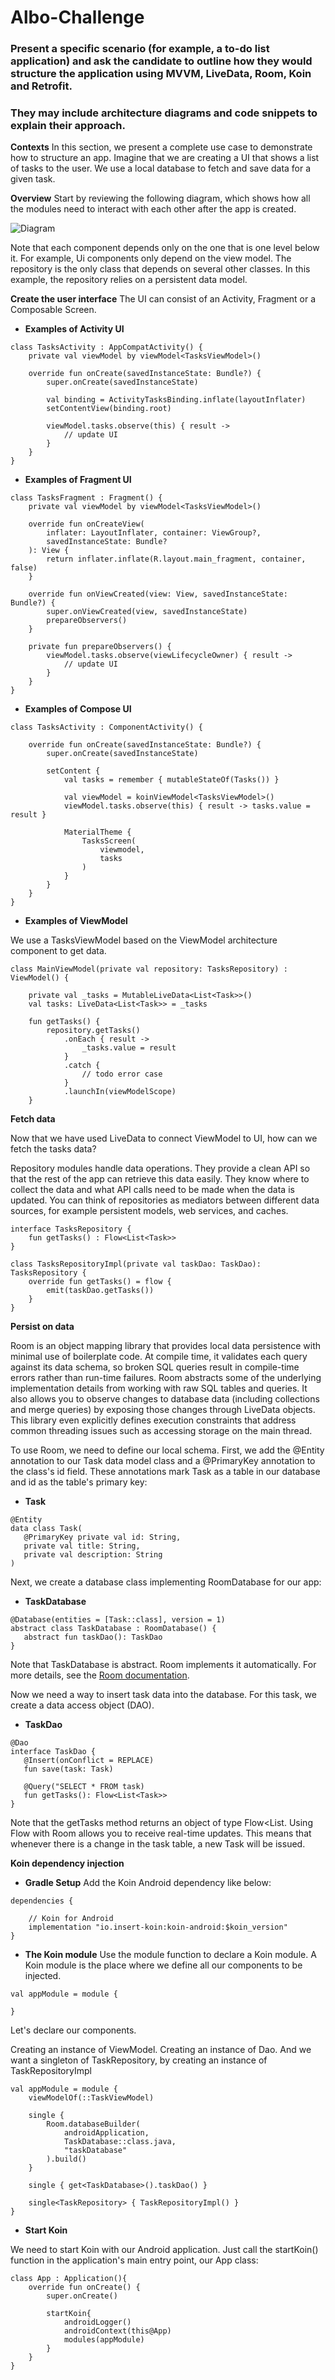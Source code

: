 # Albo-Challenge

### Present a specific scenario (for example, a to-do list application) and ask the candidate to outline how they would structure the application using MVVM, LiveData, Room, Koin and Retrofit.
### They may include architecture diagrams and code snippets to explain their approach.

**Contexts**
In this section, we present a complete use case to demonstrate how to structure an app.
Imagine that we are creating a UI that shows a list of tasks to the user. We use a local database to fetch and save data for a given task.


**Overview**
Start by reviewing the following diagram, which shows how all the modules need to interact with each other after the app is created.

![Diagram](images/diagram-case-study.png)

Note that each component depends only on the one that is one level below it. For example, Ui components only depend on the view model. The repository is the only class that depends on several other classes. In this example, the repository relies on a persistent data model.


**Create the user interface**
The UI can consist of an Activity, Fragment or a Composable Screen.

- **Examples of Activity UI**

```
class TasksActivity : AppCompatActivity() {
    private val viewModel by viewModel<TasksViewModel>()

    override fun onCreate(savedInstanceState: Bundle?) {
        super.onCreate(savedInstanceState)

        val binding = ActivityTasksBinding.inflate(layoutInflater)
        setContentView(binding.root)
        
        viewModel.tasks.observe(this) { result -> 
            // update UI
        }
    }
}
```

- **Examples of Fragment UI**

```
class TasksFragment : Fragment() {
    private val viewModel by viewModel<TasksViewModel>()

    override fun onCreateView(
        inflater: LayoutInflater, container: ViewGroup?,
        savedInstanceState: Bundle?
    ): View {
        return inflater.inflate(R.layout.main_fragment, container, false)
    }

    override fun onViewCreated(view: View, savedInstanceState: Bundle?) {
        super.onViewCreated(view, savedInstanceState)
        prepareObservers()
    }
    
    private fun prepareObservers() {
        viewModel.tasks.observe(viewLifecycleOwner) { result -> 
            // update UI
        }
    }
}
```

- **Examples of Compose UI**

```
class TasksActivity : ComponentActivity() {

    override fun onCreate(savedInstanceState: Bundle?) {
        super.onCreate(savedInstanceState)
        
        setContent {
            val tasks = remember { mutableStateOf(Tasks()) }
        
            val viewModel = koinViewModel<TasksViewModel>()
            viewModel.tasks.observe(this) { result -> tasks.value = result }
        
            MaterialTheme {
                TasksScreen(
                    viewmodel,
                    tasks
                )
            }
        }
    }
}
```


- **Examples of ViewModel**

We use a TasksViewModel based on the ViewModel architecture component to get data.

```
class MainViewModel(private val repository: TasksRepository) : ViewModel() {

    private val _tasks = MutableLiveData<List<Task>>()
    val tasks: LiveData<List<Task>> = _tasks
    
    fun getTasks() {
        repository.getTasks()
            .onEach { result ->
                _tasks.value = result
            }
            .catch {
                // todo error case
            }
            .launchIn(viewModelScope)
    }
```


**Fetch data**

Now that we have used LiveData to connect ViewModel to UI, how can we fetch the tasks data?

Repository modules handle data operations. They provide a clean API so that the rest of the app can retrieve this data easily. They know where to collect the data and what API calls need to be made when the data is updated. You can think of repositories as mediators between different data sources, for example persistent models, web services, and caches.

```
interface TasksRepository {
    fun getTasks() : Flow<List<Task>>
}

class TasksRepositoryImpl(private val taskDao: TaskDao): TasksRepository {
    override fun getTasks() = flow {
        emit(taskDao.getTasks())
    }
}
```

**Persist on data**

Room is an object mapping library that provides local data persistence with minimal use of boilerplate code. At compile time, it validates each query against its data schema, so broken SQL queries result in compile-time errors rather than run-time failures. Room abstracts some of the underlying implementation details from working with raw SQL tables and queries. It also allows you to observe changes to database data (including collections and merge queries) by exposing those changes through LiveData objects. This library even explicitly defines execution constraints that address common threading issues such as accessing storage on the main thread.

To use Room, we need to define our local schema. First, we add the @Entity annotation to our Task data model class and a @PrimaryKey annotation to the class's id field. These annotations mark Task as a table in our database and id as the table's primary key:

- **Task**

```
@Entity
data class Task(
   @PrimaryKey private val id: String,
   private val title: String,
   private val description: String
)
```

Next, we create a database class implementing RoomDatabase for our app:

- **TaskDatabase**

```
@Database(entities = [Task::class], version = 1)
abstract class TaskDatabase : RoomDatabase() {
   abstract fun taskDao(): TaskDao
}
```

Note that TaskDatabase is abstract. Room implements it automatically. For more details, see the [Room documentation](https://developer.android.com/training/data-storage/room).

Now we need a way to insert task data into the database. For this task, we create a data access object (DAO).

- **TaskDao**

```
@Dao
interface TaskDao {
   @Insert(onConflict = REPLACE)
   fun save(task: Task)

   @Query("SELECT * FROM task)
   fun getTasks(): Flow<List<Task>>
}
```

Note that the getTasks method returns an object of type Flow<List<Task>. Using Flow with Room allows you to receive real-time updates. This means that whenever there is a change in the task table, a new Task will be issued.


**Koin dependency injection**

 - **Gradle Setup**
Add the Koin Android dependency like below:

```
dependencies {

    // Koin for Android
    implementation "io.insert-koin:koin-android:$koin_version"
}
```

 - **The Koin module**
Use the module function to declare a Koin module. A Koin module is the place where we define all our components to be injected.

```
val appModule = module {
    
}
```

Let's declare our components. 

Creating an instance of ViewModel.
Creating an instance of Dao.
And we want a singleton of TaskRepository, by creating an instance of TaskRepositoryImpl

```
val appModule = module {
    viewModelOf(::TaskViewModel)
    
    single {
        Room.databaseBuilder(
            androidApplication,
            TaskDatabase::class.java,
            "taskDatabase"
        ).build()
    }
    
    single { get<TaskDatabase>().taskDao() }

    single<TaskRepository> { TaskRepositoryImpl() }
}
```

- **Start Koin**

We need to start Koin with our Android application. Just call the startKoin() function in the application's main entry point, our App class:

```
class App : Application(){
    override fun onCreate() {
        super.onCreate()
        
        startKoin{
            androidLogger()
            androidContext(this@App)
            modules(appModule)
        }
    }
}
```